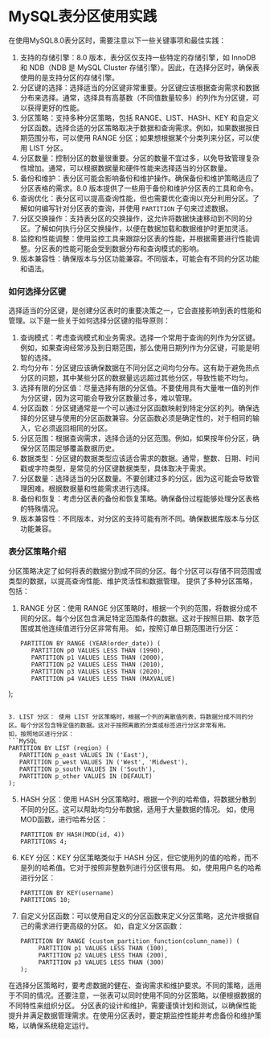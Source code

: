 # MySQL表分区使用实践

在使用MySQL8.0表分区时，需要注意以下一些关键事项和最佳实践：
1. 支持的存储引擎：8.0 版本，表分区仅支持一些特定的存储引擎，如 InnoDB 和 NDB（NDB 是 MySQL Cluster 存储引擎）。因此，在选择分区时，确保表使用的是支持分区的存储引擎。
2. 分区键的选择：选择适当的分区键非常重要。分区键应该根据查询需求和数据分布来选择。通常，选择具有高基数（不同值数量较多）的列作为分区键，可以获得更好的性能。
3. 分区策略：支持多种分区策略，包括 RANGE、LIST、HASH、KEY 和自定义分区函数。选择合适的分区策略取决于数据和查询需求。例如，如果数据按日期范围分布，可以使用 RANGE 分区；如果想根据某个分类列来分区，可以使用 LIST 分区。
4. 分区数量：控制分区的数量很重要。分区的数量不宜过多，以免导致管理复杂性增加。通常，可以根据数据量和硬件性能来选择适当的分区数量。
5. 备份和维护：表分区可能会影响备份和维护操作。确保备份和维护策略适应了分区表格的需求。8.0 版本提供了一些用于备份和维护分区表的工具和命令。
6. 查询优化：表分区可以提高查询性能，但也需要优化查询以充分利用分区。了解如何编写针对分区表的查询，并使用 `PARTITION` 子句来过滤数据。
7. 分区交换操作：支持表分区的交换操作，这允许将数据快速移动到不同的分区。了解如何执行分区交换操作，以便在数据加载和数据维护时更加灵活。
8. 监控和性能调整：使用监控工具来跟踪分区表的性能，并根据需要进行性能调整。分区表的性能可能会受到数据分布和查询模式的影响。
9. 版本兼容性：确保版本与分区功能兼容。不同版本，可能会有不同的分区功能和语法。

### 如何选择分区键

选择适当的分区键，是创建分区表时的重要决策之一，它会直接影响到表的性能和管理。以下是一些关于如何选择分区键的指导原则：
1. 查询模式：考虑查询模式和业务需求。选择一个常用于查询的列作为分区键。例如，如果查询经常涉及到日期范围，那么使用日期列作为分区键，可能是明智的选择。
2. 均匀分布：分区键应该确保数据在不同分区之间均匀分布。这有助于避免热点分区的问题，其中某些分区的数据量远远超过其他分区，导致性能不均匀。
3. 选择有限的分区值：尽量选择有限的分区值。不要使用具有大量唯一值的列作为分区键，因为这可能会导致分区数量过多，难以管理。
4. 分区函数：分区键通常是一个可以通过分区函数映射到特定分区的列。确保选择的分区键与使用的分区函数兼容。分区函数必须是确定性的，对于相同的输入，它必须返回相同的分区。
5. 分区范围：根据查询需求，选择合适的分区范围。例如，如果按年份分区，确保分区范围足够覆盖数据历史。
6. 数据类型：分区键的数据类型应该适合需求的数据。通常，整数、日期、时间戳或字符类型，是常见的分区键数据类型，具体取决于需求。
7. 分区数量：选择适当的分区数量。不要创建过多的分区，因为这可能会导致管理困难。根据数据量和性能需求进行选择。
8. 备份和恢复：考虑分区表的备份和恢复策略。确保备份过程能够处理分区表格的特殊情况。
9. 版本兼容性：不同版本，对分区的支持可能有所不同。确保数据库版本与分区功能兼容。

### 表分区策略介绍

分区策略决定了如何将表的数据分割成不同的分区。每个分区可以存储不同范围或类型的数据，以提高查询性能、维护灵活性和数据管理。
提供了多种分区策略，包括：
1. RANGE 分区：使用 RANGE 分区策略时，根据一个列的范围，将数据分成不同的分区。每个分区包含满足特定范围条件的数据。这对于按照日期、数字范围或其他连续值进行分区非常有用。
   如，按照订单日期范围进行分区：
   ```MySQL
   PARTITION BY RANGE (YEAR(order_date)) (
      PARTITION p0 VALUES LESS THAN (1990),
      PARTITION p1 VALUES LESS THAN (2000),
      PARTITION p2 VALUES LESS THAN (2010),
      PARTITION p3 VALUES LESS THAN (2020),
      PARTITION p4 VALUES LESS THAN (MAXVALUE)
  );
   ```

3. LIST 分区： 使用 LIST 分区策略时，根据一个列的离散值列表，将数据分成不同的分区。每个分区包含特定值的数据。这对于按照离散的分类或标签进行分区非常有用。
   如，按照地区进行分区：
   ```MySQL
   PARTITION BY LIST (region) (
      PARTITION p_east VALUES IN ('East'),
      PARTITION p_west VALUES IN ('West', 'Midwest'),
      PARTITION p_south VALUES IN ('South'),
      PARTITION p_other VALUES IN (DEFAULT)
  );
   ```
   
5. HASH 分区：使用 HASH 分区策略时，根据一个列的哈希值，将数据分散到不同的分区。这可以帮助均匀分布数据，适用于大量数据的情况。
   如，使用MOD函数，进行哈希分区：
   ```MySQL
   PARTITION BY HASH(MOD(id, 4))
   PARTITIONS 4;
   ```
   
7. KEY 分区：KEY 分区策略类似于 HASH 分区，但它使用列的值的哈希，而不是列的哈希值。它对于按照非整数列进行分区很有用。
   如，使用用户名的哈希进行分区：
   ```MySQL
   PARTITION BY KEY(username)
   PARTITIONS 10;
   ```
   
9. 自定义分区函数：可以使用自定义的分区函数来定义分区策略，这允许根据自己的需求进行更高级的分区。
    如，自定义分区函数：
   ```MySQL
   PARTITION BY RANGE (custom_partition_function(column_name)) (
        PARTITION p1 VALUES LESS THAN (100),
        PARTITION p2 VALUES LESS THAN (200),
        PARTITION p3 VALUES LESS THAN (300)
   );
   ```

在选择分区策略时，要考虑数据的健在、查询需求和维护要求。不同的策略，适用于不同的情况。还要注意，一张表可以同时使用不同的分区策略，以便根据数据的不同特性来组织分区。
分区表的设计和维护，需要谨慎计划和测试，以确保性能提升并满足数据管理需求。在使用分区表时，要定期监控性能并考虑备份和维护策略，以确保系统稳定运行。
